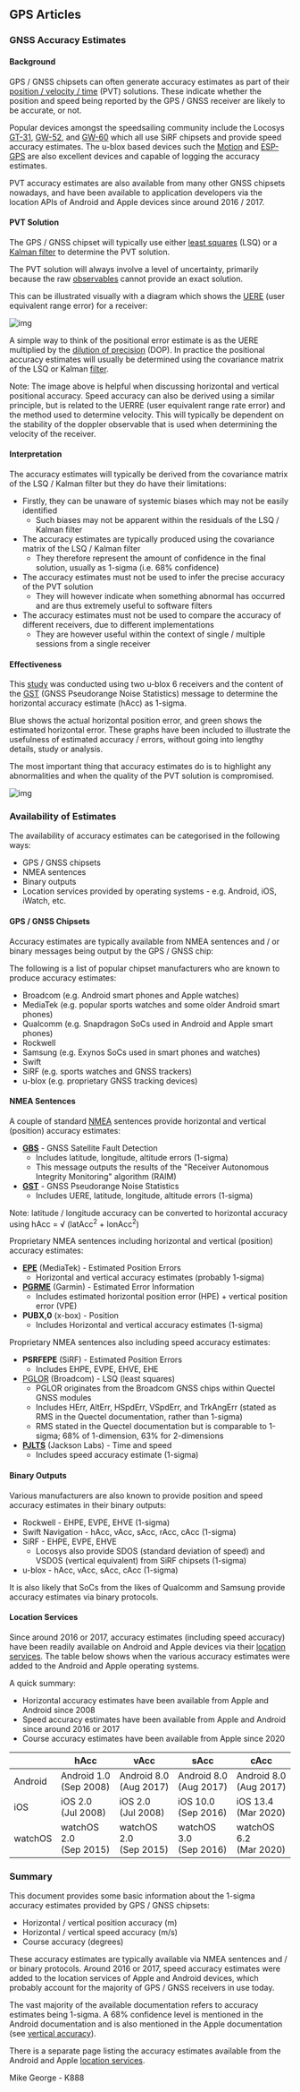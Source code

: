 ## GPS Articles

### GNSS Accuracy Estimates

#### Background

GPS / GNSS chipsets can often generate accuracy estimates as part of their [position / velocity / time](https://medium.com/@mikeg888/position-velocity-and-time-pvt-51f4cc738b75) (PVT) solutions. These indicate whether the position and speed being reported by the GPS / GNSS receiver are likely to be accurate, or not.

Popular devices amongst the speedsailing community include the Locosys [GT-31](https://www.locosystech.com/en/product/gps-handheld-data-logger-gt-31.html), [GW-52](https://www.locosystech.com/en/product/gps-handheld-data-logger-gw-52.html), and [GW-60](https://www.locosystech.com/en/product/gps-watch-gw-60.html) which all use SiRF chipsets and provide speed accuracy estimates. The u-blox based devices such the [Motion](https://www.motion-gps.com/motion/index.html) and [ESP-GPS](https://docs.google.com/document/d/1j86kj3bNMID3sHCRT7QTYyrL7IHeQnGPec1LajsDfB4) are also excellent devices and capable of logging the accuracy estimates.

PVT accuracy estimates are also available from many other GNSS chipsets nowadays, and have been available to application developers via the location APIs of Android and Apple devices since around 2016 / 2017.



#### PVT Solution

The GPS / GNSS chipset will typically use either [least squares](https://en.wikipedia.org/wiki/Least_squares) (LSQ) or a [Kalman filter](https://en.wikipedia.org/wiki/Kalman_filter) to determine the PVT solution.

The PVT solution will always involve a level of uncertainty, primarily because the raw [observables](https://medium.com/@mikeg888/what-are-the-gnss-observables-15016f636c17) cannot provide an exact solution.

This can be illustrated visually with a diagram which shows the [UERE](https://www.e-education.psu.edu/geog862/node/1713) (user equivalent range error) for a receiver:

![img](img/uere.png)



A simple way to think of the positional error estimate is as the UERE multiplied by the [dilution of precision](https://en.wikipedia.org/wiki/Dilution_of_precision_(navigation)) (DOP). In practice the positional accuracy estimates will usually be determined using the covariance matrix of the LSQ or Kalman [filter](https://insidegnss.com/wp-content/uploads/2018/01/marapr13-Solutions.pdf).

Note: The image above is helpful when discussing horizontal and vertical positional accuracy. Speed accuracy can also be derived using a similar principle, but is related to the UERRE (user equivalent range rate error) and the method used to determine velocity. This will typically be dependent on the stability of the doppler observable that is used when determining the velocity of the receiver.



#### Interpretation

The accuracy estimates will typically be derived from the covariance matrix of the LSQ / Kalman filter but they do have their limitations:

- Firstly, they can be unaware of systemic biases which may not be easily identified
  - Such biases may not be apparent within the residuals of the LSQ / Kalman filter
- The accuracy estimates are typically produced using the covariance matrix of the LSQ / Kalman filter
  - They therefore represent the amount of confidence in the final solution, usually as 1-sigma (i.e. 68% confidence)
- The accuracy estimates must not be used to infer the precise accuracy of the PVT solution
  - They will however indicate when something abnormal has occurred and are thus extremely useful to software filters
- The accuracy estimates must not be used to compare the accuracy of different receivers, due to different implementations
  - They are however useful within the context of single / multiple sessions from a single receiver



#### Effectiveness

This [study](https://www.foi.se/rest-api/report/FOI-R--3840--SE) was conducted using two u-blox 6 receivers and the content of the [GST](https://gpsd.gitlab.io/gpsd/NMEA.html#_gst_gps_pseudorange_noise_statistics) (GNSS Pseudorange Noise Statistics) message to determine the horizontal accuracy estimate (hAcc) as 1-sigma.

Blue shows the actual horizontal position error, and green shows the estimated horizontal error. These graphs have been included to illustrate the usefulness of estimated accuracy / errors, without going into lengthy details, study or analysis.

The most important thing that accuracy estimates do is to highlight any abnormalities and when the quality of the PVT solution is compromised.

![img](img/hacc.png)



### Availability of Estimates

The availability of accuracy estimates can be categorised in the following ways:

- GPS / GNSS chipsets
- NMEA sentences
- Binary outputs
- Location services provided by operating systems - e.g. Android, iOS, iWatch, etc.



#### GPS / GNSS Chipsets

Accuracy estimates are typically available from NMEA sentences and / or binary messages being output by the GPS / GNSS chip:

The following is a list of popular chipset manufacturers who are known to produce accuracy estimates:

- Broadcom (e.g. Android smart phones and Apple watches)
- MediaTek (e.g. popular sports watches and some older Android smart phones)
- Qualcomm (e.g. Snapdragon SoCs used in Android and Apple smart phones)
- Rockwell
- Samsung (e.g. Exynos SoCs used in smart phones and watches)
- Swift
- SiRF (e.g. sports watches and GNSS trackers)
- u-blox (e.g. proprietary GNSS tracking devices)



#### NMEA Sentences

A couple of standard [NMEA](https://gpsd.gitlab.io/gpsd/NMEA.html) sentences provide horizontal and vertical (position) accuracy estimates:

- [**GBS**](https://gpsd.gitlab.io/gpsd/NMEA.html#_gbs_gps_satellite_fault_detection) - GNSS Satellite Fault Detection
  - Includes latitude, longitude, altitude errors (1-sigma)
  - This message outputs the results of the "Receiver Autonomous Integrity Monitoring" algorithm (RAIM)
- [**GST**](https://gpsd.gitlab.io/gpsd/NMEA.html#_gst_gps_pseudorange_noise_statistics) - GNSS Pseudorange Noise Statistics
  - Includes UERE, latitude, longitude, altitude errors (1-sigma)

Note: latitude / longitude accuracy can be converted to horizontal accuracy using hAcc = √ (latAcc<sup>2</sup> + lonAcc<sup>2</sup>)

Proprietary NMEA sentences including horizontal and vertical (position) accuracy estimates:

- [**EPE**](http://ozzmaker.com/wp-content/uploads/2016/08/M10478-M10578-NMEA_Sentence_Output.pdf) (MediaTek) - Estimated Position Errors
  - Horizontal and vertical accuracy estimates (probably 1-sigma)
- [**PGRME**](https://gpsd.gitlab.io/gpsd/NMEA.html#_pgrme_garmin_estimated_error) (Garmin) - Estimated Error Information
  - Includes estimated horizontal position error (HPE) + vertical position error (VPE)
- **PUBX,0** (x-box) - Position
  - Includes Horizontal and vertical accuracy estimates (1-sigma)

Proprietary NMEA sentences also including speed accuracy estimates:

- **PSRFEPE** (SiRF) - Estimated Position Errors
  - Includes EHPE, EVPE, EHVE, EHE
- [PGLOR](https://gpsd.gitlab.io/gpsd/NMEA.html#_pglor_quectel) (Broadcom) - LSQ (least squares)
  - PGLOR originates from the Broadcom GNSS chips within Quectel GNSS modules
  - Includes HErr, AltErr, HSpdErr, VSpdErr, and TrkAngErr (stated as RMS in the Quectel documentation, rather than 1-sigma)
  - RMS stated in the Quectel documentation but is comparable to 1-sigma; 68% of 1-dimension, 63% for 2-dimensions
- [**PJLTS**](https://gpsd.gitlab.io/gpsd/NMEA.html#_pjlts_jackson_labs_time_and_3d_velocity) (Jackson Labs) - Time and speed
  - Includes speed accuracy estimate (1-sigma)




#### Binary Outputs

Various manufacturers are also known to provide position and speed accuracy estimates in their binary outputs:

- Rockwell - EHPE, EVPE, EHVE (1-sigma)
- Swift Navigation - hAcc, vAcc, sAcc, rAcc, cAcc (1-sigma)
- SiRF - EHPE, EVPE, EHVE
  - Locosys also provide SDOS (standard deviation of speed) and VSDOS (vertical equivalent) from SiRF chipsets (1-sigma)
- u-blox - hAcc, vAcc, sAcc, cAcc (1-sigma)

It is also likely that SoCs from the likes of Qualcomm and Samsung provide accuracy estimates via binary protocols.



#### Location Services

Since around 2016 or 2017, accuracy estimates (including speed accuracy) have been readily available on Android and Apple devices via their [location services](https://logiqx.github.io/gps-wizard/apis/location.html). The table below shows when the various accuracy estimates were added to the Android and Apple operating systems.

A quick summary:

- Horizontal accuracy estimates have been available from Apple and Android since 2008
- Speed accuracy estimates have been available from Apple and Android since around 2016 or 2017
- Course accuracy estimates have been available from Apple since 2020

|         | hAcc                        | vAcc                        | sAcc                        | cAcc                        |
| ------- | --------------------------- | --------------------------- | --------------------------- | --------------------------- |
| Android | Android 1.0<br />(Sep 2008) | Android 8.0<br />(Aug 2017) | Android 8.0<br />(Aug 2017) | Android 8.0<br />(Aug 2017) |
| iOS     | iOS 2.0<br />(Jul 2008)     | iOS 2.0<br />(Jul 2008)     | iOS 10.0<br />(Sep 2016)    | iOS 13.4<br />(Mar 2020)    |
| watchOS | watchOS 2.0<br />(Sep 2015) | watchOS 2.0<br />(Sep 2015) | watchOS 3.0<br />(Sep 2016) | watchOS 6.2<br />(Mar 2020) |



### Summary

This document provides some basic information about the 1-sigma accuracy estimates provided by GPS / GNSS chipsets:

- Horizontal / vertical position accuracy (m)
- Horizontal / vertical speed accuracy (m/s)
- Course accuracy (degrees)

These accuracy estimates are typically available via NMEA sentences and / or binary protocols. Around 2016 or 2017, speed accuracy estimates were added to the location services of Apple and Android devices, which probably account for the majority of GPS / GNSS receivers in use today.

The vast majority of the available documentation refers to accuracy estimates being 1-sigma. A 68% confidence level is mentioned in the Android documentation and is also mentioned in the Apple documentation (see [vertical accuracy](https://developer.apple.com/documentation/corelocation/cllocation/1423550-verticalaccuracy)).

There is a separate page listing the accuracy estimates available from the Android and Apple [location services](https://logiqx.github.io/gps-wizard/apis/location.html).



Mike George - K888

